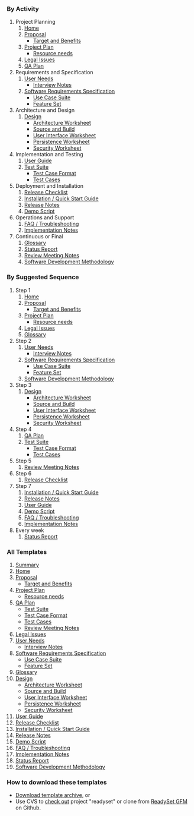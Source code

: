 <!-- markdownlint-disable-next-line first-line-h1 -->
### By Activity

1. Project Planning
   1. [Home](./Home.md)
   2. [Proposal](./Proposal.md)
      - [Target and Benefits](./Target-and-Benefits.md)
   3. [Project Plan](./Project-Plan.md)
      - [Resource needs](./Resource-Needs.md)
   4. [Legal Issues](./Legal.md)
   5. [QA Plan](./QA-Plan.md)
2. Requirements and Specification
   1. [User Needs](./User-Needs.md)
      - [Interview Notes](./Interview-Notes.md)
   2. [Software Requirements Specification](./SRS.md)
      - [Use Case Suite](./Use-Case-Suite.md)
      - [Feature Set](./Feature-Set.md)
3. Architecture and Design
   1. [Design](./Design.md)
      - [Architecture Worksheet](./Design-Architecture.md)
      - [Source and Build](./Design-Src-Org.md)
      - [User Interface Worksheet](./Design-UI.md)
      - [Persistence Worksheet](./Design-Persistence.md)
      - [Security Worksheet](./Design-Security.md)
4. Implementation and Testing
   1. [User Guide](./User-Guide.md)
   2. [Test Suite](./Test-Suite.md)
      - [Test Case Format](./Test-Case-Format.md)
      - [Test Cases](./Test-Cases.md)
5. Deployment and Installation
   1. [Release Checklist](./Release-Checklist.md)
   2. [Installation / Quick Start Guide](./Installation-Guide.md)
   3. [Release Notes](./Release-Notes.md)
   4. [Demo Script](./Demo-Script.md)
6. Operations and Support
   1. [FAQ / Troubleshooting](./FAQ.md)
   2. [Implementation Notes](./Implementation-Notes.md)
7. Continuous or Final
   1. [Glossary](./Glossary.md)
   2. [Status Report](./Status-Report.md)
   3. [Review Meeting Notes](./Review-Meeting-Notes.md)
   4. [Software Development Methodology](./SDM.md)

### By Suggested Sequence

1. Step 1
   1. [Home](./Home.md)
   2. [Proposal](./Proposal.md)
      - [](./Target-and-Benefits.md)[Target and Benefits](./Target-and-Benefits.md)
   3. [Project Plan](./Project-Plan.md)
      - [Resource needs](./Resource-Needs.md)
   4. [Legal Issues](./Legal.md)
   5. [Glossary](./Glossary.md)
2. Step 2
   1. [User Needs](./User-Needs.md)
      - [Interview Notes](./Interview-Notes.md)
   2. [Software Requirements Specification](./SRS.md)
      - [Use Case Suite](./Use-Case-Suite.md)
      - [Feature Set](./Feature-Set.md)
   3. [Software Development Methodology](./SDM.md)
3. Step 3
   1. [Design](./Design.md)
      - [Architecture Worksheet](./Design-Architecture.md)
      - [Source and Build](./Design-Src-Org.md)
      - [User Interface Worksheet](./Design-UI.md)
      - [Persistence Worksheet](./Design-Persistence.md)
      - [Security Worksheet](./Design-Security.md)
4. Step 4
   1. [QA Plan](./QA-Plan.md)
   2. [Test Suite](./Test-Suite.md)
      - [Test Case Format](./Test-Case-Format.md)
      - [Test Cases](./Test-Cases.md)
5. Step 5
   1. [Review Meeting Notes](./Review-Meeting-Notes.md)
6. Step 6
   1. [Release Checklist](./Release-Checklist.md)
7. Step 7
   1. [Installation / Quick Start Guide](./Installation-Guide.md)
   2. [Release Notes](./Release-Notes.md)
   3. [User Guide](./User-Guide.md)
   4. [Demo Script](./Demo-Script.md)
   5. [FAQ / Troubleshooting](./FAQ.md)
   6. [Implementation Notes](./Implementation-Notes.md)
8. Every week
   1. [Status Report](./Status-Report.md)

### All Templates

1. [Summary](./Summary.md)
2. [Home](./Home.md)
3. [Proposal](./Proposal.md)
   - [Target and Benefits](./Target-and-Benefits.md)
4. [Project Plan](./Project-Plan.md)
   - [Resource needs](./Resource-Needs.md)
5. [QA Plan](./QA-Plan.md)
   - [Test Suite](./Test-Suite.md)
   - [Test Case Format](./Test-Case-Format.md)
   - [Test Cases](./Test-Cases.md)
   - [Review Meeting Notes](./Review-Meeting-Notes.md)
6. [Legal Issues](./Legal.md)
7. [User Needs](./User-Needs.md)
   - [Interview Notes](./Interview-Notes.md)
8. [Software Requirements Specification](./SRS.md)
   - [Use Case Suite](./Use-Case-Suite.md)
   - [Feature Set](./Feature-Set.md)
9. [Glossary](./Glossary.md)
10. [Design](./Design.md)
    - [Architecture Worksheet](./Design-Architecture.md)
    - [Source and Build](./Design-Src-Org.md)
    - [User Interface Worksheet](./Design-UI.md)
    - [Persistence Worksheet](./Design-Persistence.md)
    - [Security Worksheet](./Design-Security.md)
11. [User Guide](./User-Guide.md)
12. [Release Checklist](./Release-Checklist.md)
13. [Installation / Quick Start Guide](./Installation-Guide.md)
14. [Release Notes](./Release-Notes.md)
15. [Demo Script](./Demo-Script.md)
16. [FAQ / Troubleshooting](./FAQ.md)
17. [Implementation Notes](./Implementation-Notes.md)
18. [Status Report](./Status-Report.md)
19. [Software Development Methodology](./SDM.md)

### How to download these templates

- [Download template archive](./https://web.archive.org/web/20200701142616/http://readyset.tigris.org/servlets/ProjectDocumentList.md), or
- Use CVS to [check out](./https://web.archive.org/web/20200701142616/http://readyset.tigris.org/servlets/ProjectSource.md) project
  "readyset" or clone from [ReadySet GFM](./https://github.com/bike-bill/readyset-gfm/wiki.md)
  on Github.
